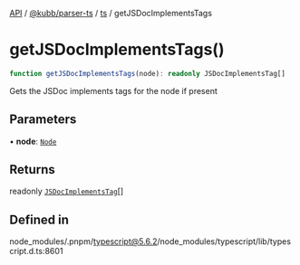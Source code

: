 [API](../../../../../packages.md) / [@kubb/parser-ts](../../../index.md) / [ts](../index.md) / getJSDocImplementsTags

# getJSDocImplementsTags()

```ts
function getJSDocImplementsTags(node): readonly JSDocImplementsTag[]
```

Gets the JSDoc implements tags for the node if present

## Parameters

• **node**: [`Node`](../interfaces/Node.md)

## Returns

readonly [`JSDocImplementsTag`](../interfaces/JSDocImplementsTag.md)[]

## Defined in

node\_modules/.pnpm/typescript@5.6.2/node\_modules/typescript/lib/typescript.d.ts:8601
